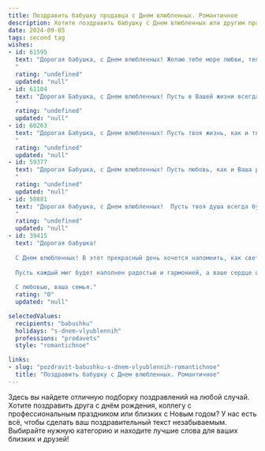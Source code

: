 ```yaml
---
title: Поздравить бабушку продавца с Днем влюбленных. Романтичное
description: Хотите поздравить бабушку с Днем влюбленных или другим праздником? Наш ИИ создаст незабываемое поздравление, а вы обязательно выделитесь среди других.  
date: 2024-09-05
tags: second tag
wishes:
- id: 61595
  text: "Дорогая бабушка, с Днем влюбленных! Желаю тебе море любви, тепла и нежности.  Пусть твоя жизнь будет наполнена яркими красками, как твой торговый зал, и пусть твоя добрая душа всегда будет окружена заботой и вниманием.
  "
  rating: "undefined"
  updated: "null"
- id: 61104
  text: "Дорогая Бабушка, с Днем влюбленных! Пусть в Вашей жизни всегда будут самые нежные чувства, как самая свежая клубника на прилавке! 🍓❤️
  "
  rating: "undefined"
  updated: "null"
- id: 60263
  text: "Дорогая Бабушка, с Днем влюбленных! Пусть твоя жизнь, как и твоя работа продавца, всегда будет наполнена любовью, вниманием и приятными встречами. Пусть сердце твое бьется в такт с радостью и счастьем!
  "
  rating: "undefined"
  updated: "null"
- id: 59377
  text: "Дорогая Бабушка, с Днем влюбленных! Пусть любовь, как и Ваша работа продавца, всегда приносит радость и тепло в Вашу жизнь. Желаю Вам много приятных моментов, нежности и заботы, чтобы каждый день был наполнен счастьем и  красивыми историями, как самые лучшие товары в Вашем магазине!
  "
  rating: "undefined"
  updated: "null"
- id: 58881
  text: "Дорогая бабушка, с Днем влюбленных!  Пусть твоя душа всегда будет полна любви, как витрина магазина, полная очаровательных товаров. Пусть каждый день приносит тебе новые радости, как новые покупатели. Желаю тебе океана любви, крепкого здоровья и бесконечного счастья!
  "
  rating: "undefined"
  updated: "null"
- id: 39415
  text: "Дорогая бабушка!
  
  С Днем влюбленных! В этот прекрасный день хочется напомнить, как светит ваша любовь и тепло в наши сердца. Вы, как опытный продавец счастья, умеете дарить улыбки и заботу каждому из нас. Ваши истории о любви и жизни вдохновляют и согревают души.
  
  Пусть каждый миг будет наполнен радостью и гармонией, а ваше сердце всегда остается открытым для новых чувств и впечатлений. Желаю вам здоровья, счастья и бесконечной любви!
  
  С любовью, ваша семья."
  rating: "0"
  updated: "null"

selectedValues:
  recipients: "babushku"
  holidays: "s-dnem-vlyublennih"
  professions: "prodavets"
  style: "romantichnoe"

links:
- slug: "pozdravit-babushku-s-dnem-vlyublennih-romantichnoe"
  title: "Поздравить бабушку с Днем влюбленных. Романтичное"
---
```


Здесь вы найдете отличную подборку поздравлений на любой случай. 
Хотите поздравить друга с днём рождения, коллегу с профессиональным праздником или близких с Новым годом? У нас есть всё, чтобы сделать ваш поздравительный текст незабываемым. Выбирайте нужную категорию и находите лучшие слова для ваших близких и друзей!
